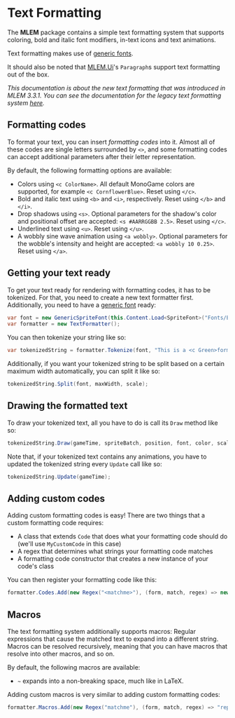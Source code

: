 # Text Formatting

The **MLEM** package contains a simple text formatting system that supports coloring, bold and italic font modifiers, in-text icons and text animations.

Text formatting makes use of [generic fonts](font_extensions.md).

It should also be noted that [MLEM.Ui](https://github.com/Ellpeck/MLEM/wiki/MLEM.Ui)'s `Paragraph`s support text formatting out of the box.

*This documentation is about the new text formatting that was introduced in MLEM 3.3.1. You can see the documentation for the legacy text formatting system [here](text_formatting_legacy.md).*

## Formatting codes
To format your text, you can insert *formatting codes* into it. Almost all of these codes are single letters surrounded by `<>`, and some formatting codes can accept additional parameters after their letter representation.

By default, the following formatting options are available:
- Colors using `<c ColorName>`. All default MonoGame colors are supported, for example `<c CornflowerBlue>`. Reset using `</c>`.
- Bold and italic text using `<b>` and `<i>`, respectively. Reset using `</b>` and `</i>`.
- Drop shadows using `<s>`. Optional parameters for the shadow's color and positional offset are accepted: `<s #AARRGGBB 2.5>`. Reset using `</c>`.
- Underlined text using `<u>`. Reset using `</u>`.
- A wobbly sine wave animation using `<a wobbly>`. Optional parameters for the wobble's intensity and height are accepted: `<a wobbly 10 0.25>`. Reset using `</a>`.

## Getting your text ready
To get your text ready for rendering with formatting codes, it has to be tokenized. For that, you need to create a new text formatter first. Additionally, you need to have a [generic font](font_extensions.md) ready:
```cs
var font = new GenericSpriteFont(this.Content.Load<SpriteFont>("Fonts/ExampleFont"));
var formatter = new TextFormatter();
```
You can then tokenize your string like so:
```cs
var tokenizedString = formatter.Tokenize(font, "This is a <c Green>formatted</c> string!");
```
Additionally, if you want your tokenized string to be split based on a certain maximum width automatically, you can split it like so:
```cs
tokenizedString.Split(font, maxWidth, scale);
``` 
## Drawing the formatted text
To draw your tokenized text, all you have to do is call its `Draw` method like so:
```cs
tokenizedString.Draw(gameTime, spriteBatch, position, font, color, scale, depth); 
```
Note that, if your tokenized text contains any animations, you have to updated the tokenized string every `Update` call like so:
```cs
tokenizedString.Update(gameTime);
``` 
## Adding custom codes
Adding custom formatting codes is easy! There are two things that a custom formatting code requires:
- A class that extends `Code` that does what your formatting code should do (we'll use `MyCustomCode` in this case)
- A regex that determines what strings your formatting code matches
- A formatting code constructor that creates a new instance of your code's class

You can then register your formatting code like this:
```cs
formatter.Codes.Add(new Regex("<matchme>"), (form, match, regex) => new MyCustomCode(match, regex));
```

## Macros
The text formatting system additionally supports macros: Regular expressions that cause the matched text to expand into a different string. Macros can be resolved recursively, meaning that you can have macros that resolve into other macros, and so on.

By default, the following macros are available:
- `~` expands into a non-breaking space, much like in LaTeX.

Adding custom macros is very similar to adding custom formatting codes:
```cs
formatter.Macros.Add(new Regex("matchme"), (form, match, regex) => "replacement string");
```